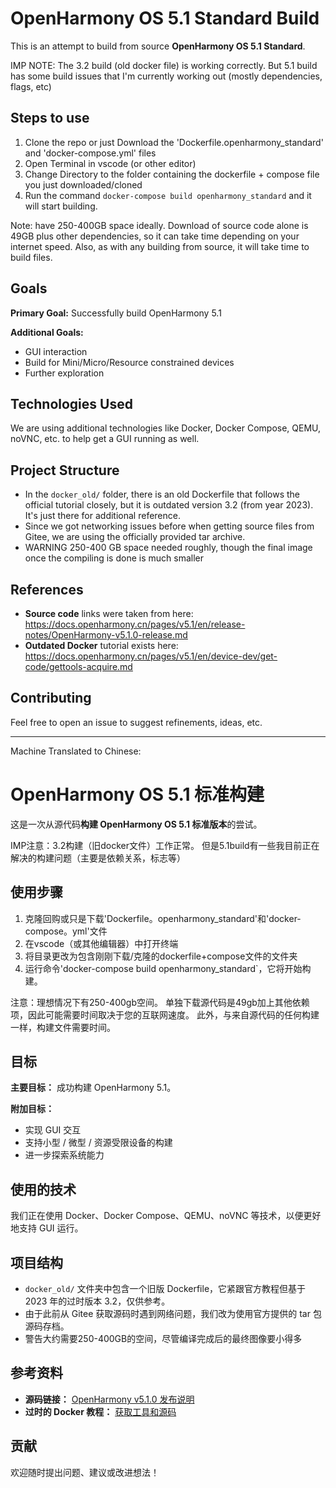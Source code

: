 # OpenHarmony OS 5.1 Standard Build

This is an attempt to build from source **OpenHarmony OS 5.1 Standard**. 

IMP NOTE: The 3.2 build (old docker file) is working correctly. But 5.1 build has some build issues that I'm currently working out (mostly dependencies, flags, etc)

## Steps to use
1. Clone the repo or just Download the 'Dockerfile.openharmony_standard' and 'docker-compose.yml' files
2. Open Terminal in vscode (or other editor)
3. Change Directory to the folder containing the dockerfile + compose file you just downloaded/cloned
4. Run the command `docker-compose build openharmony_standard` and it will start building. 

Note: have 250-400GB space ideally. Download of source code alone is 49GB plus other dependencies, so it can take time depending on your internet speed. Also, as with any building from source, it will take time to build files. 

## Goals

**Primary Goal:** Successfully build OpenHarmony 5.1

**Additional Goals:** 
- GUI interaction
- Build for Mini/Micro/Resource constrained devices
- Further exploration

## Technologies Used

We are using additional technologies like Docker, Docker Compose, QEMU, noVNC, etc. to help get a GUI running as well.

## Project Structure

- In the `docker_old/` folder, there is an old Dockerfile that follows the official tutorial closely, but it is outdated version 3.2 (from year 2023). It's just there for additional reference.
- Since we got networking issues before when getting source files from Gitee, we are using the officially provided tar archive.
- WARNING 250-400 GB space needed roughly, though the final image once the compiling is done is much smaller

## References

- **Source code** links were taken from here: https://docs.openharmony.cn/pages/v5.1/en/release-notes/OpenHarmony-v5.1.0-release.md
- **Outdated Docker** tutorial exists here: https://docs.openharmony.cn/pages/v5.1/en/device-dev/get-code/gettools-acquire.md

## Contributing

Feel free to open an issue to suggest refinements, ideas, etc. 

______
Machine Translated to Chinese:

# OpenHarmony OS 5.1 标准构建

这是一次从源代码**构建 OpenHarmony OS 5.1 标准版本**的尝试。

IMP注意：3.2构建（旧docker文件）工作正常。 但是5.1build有一些我目前正在解决的构建问题（主要是依赖关系，标志等）

## 使用步骤
1. 克隆回购或只是下载'Dockerfile。openharmony_standard'和'docker-compose。yml'文件
2. 在vscode（或其他编辑器）中打开终端
3. 将目录更改为包含刚刚下载/克隆的dockerfile+compose文件的文件夹
4. 运行命令'docker-compose build openharmony_standard`，它将开始构建。 

注意：理想情况下有250-400gb空间。 单独下载源代码是49gb加上其他依赖项，因此可能需要时间取决于您的互联网速度。 此外，与来自源代码的任何构建一样，构建文件需要时间。

## 目标

**主要目标：** 成功构建 OpenHarmony 5.1。

**附加目标：**

- 实现 GUI 交互  
- 支持小型 / 微型 / 资源受限设备的构建  
- 进一步探索系统能力  

## 使用的技术

我们正在使用 Docker、Docker Compose、QEMU、noVNC 等技术，以便更好地支持 GUI 运行。

## 项目结构

- `docker_old/` 文件夹中包含一个旧版 Dockerfile，它紧跟官方教程但基于 2023 年的过时版本 3.2，仅供参考。  
- 由于此前从 Gitee 获取源码时遇到网络问题，我们改为使用官方提供的 tar 包源码存档。
- 警告大约需要250-400GB的空间，尽管编译完成后的最终图像要小得多

## 参考资料

- **源码链接：** [OpenHarmony v5.1.0 发布说明](https://docs.openharmony.cn/pages/v5.1/en/release-notes/OpenHarmony-v5.1.0-release.md)  
- **过时的 Docker 教程：** [获取工具和源码](https://docs.openharmony.cn/pages/v5.1/en/device-dev/get-code/gettools-acquire.md)

## 贡献

欢迎随时提出问题、建议或改进想法！
